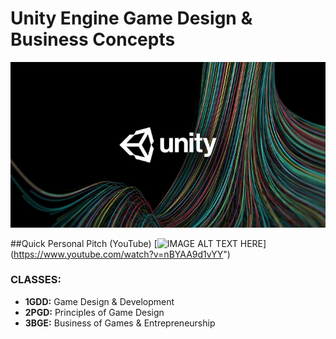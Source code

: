 # Unity Engine Game Design & Business Concepts

![Unity Engine](images/UnityLogo-small.jpg)

##Quick Personal Pitch (YouTube)
[![IMAGE ALT TEXT HERE](https://img.youtube.com/vi/nBYAA9d1vYY/0.jpg)]
(https://www.youtube.com/watch?v=nBYAA9d1vYY")

### CLASSES:
* **1GDD:** Game Design & Development
* **2PGD:** Principles of Game Design
* **3BGE:** Business of Games & Entrepreneurship
